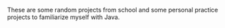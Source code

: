 These are some random projects from school and some personal practice projects to familiarize myself with Java.
